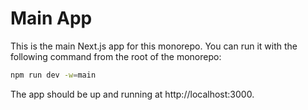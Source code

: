 # Main App

This is the main Next.js app for this monorepo. You can run it with the following command from the root of the monorepo:

```bash
npm run dev -w=main
```

The app should be up and running at http://localhost:3000.
